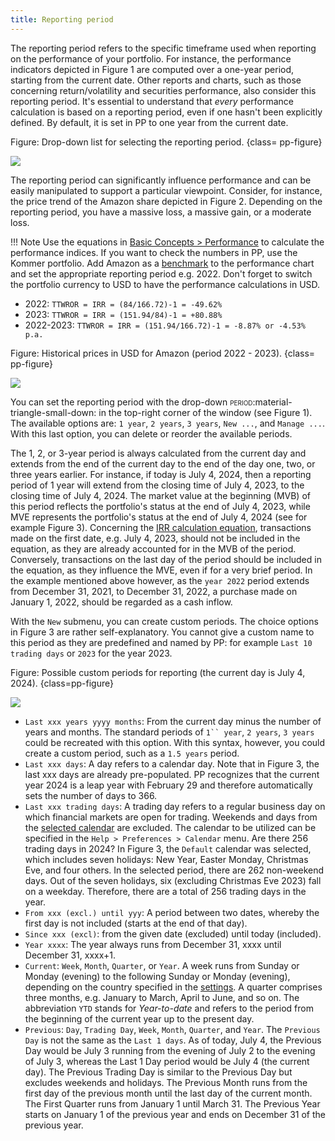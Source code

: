 ```yaml
---
title: Reporting period
---
```

The reporting period refers to the specific timeframe used when reporting on the performance of your portfolio. For instance, the performance indicators depicted in Figure 1 are computed over a one-year period, starting from the current date. Other reports and charts, such as those concerning return/volatility and securities performance, also consider this reporting period. It's essential to understand that *every* performance calculation is based on a reporting period, even if one hasn't been explicitly defined. By default, it is set in PP to one year from the current date.

Figure: Drop-down list for selecting the reporting period. {class= pp-figure}

![](images/reporting-period-performance.svg)

The reporting period can significantly influence performance and can be easily manipulated to support a particular viewpoint. Consider, for instance, the price trend of the Amazon share depicted in Figure 2. Depending on the reporting period, you have a massive loss, a massive gain, or a moderate loss.

!!! Note
    Use the equations in [Basic Concepts > Performance](./performance/index.md) to calculate the performance indices. If you want to check the numbers in PP, use the Kommer portfolio. Add Amazon as a [benchmark](../reference/view/reports/performance/performance-chart.md#new-features) to the performance chart and set the appropriate reporting period e.g. 2022. Don't forget to switch the portfolio currency to USD to have the performance calculations in USD.

- 2022: `TTWROR = IRR = (84/166.72)-1 = -49.62%`
- 2023: `TTWROR = IRR = (151.94/84)-1 = +80.88%`
- 2022-2023: `TTWROR = IRR = (151.94/166.72)-1 = -8.87% or -4.53% p.a.`

Figure: Historical prices in USD for Amazon (period 2022 - 2023). {class= pp-figure}

![](images/reporting-period-amazon.svg)


You can set the reporting period with the drop-down <span style="font-variant: small-caps;">period</span>:material-triangle-small-down: in the top-right corner of the window (see Figure 1). The available options are: `1 year`, `2 years`, `3 years`, `New ...`, and `Manage ...`.  With this last option, you can delete or reorder the available periods.

The 1, 2, or 3-year period is always calculated from the current day and extends from the end of the current day to the end of the day one, two, or three years earlier. For instance, if today is July 4, 2024, then a reporting period of 1 year will extend from the closing time of July 4, 2023, to the closing time of July 4, 2024.  The market value at the beginning (MVB) of this period reflects the portfolio's status at the end of July 4, 2023, while MVE represents the portfolio's status at the end of July 4, 2024 (see for example Figure 3). Concerning the [IRR calculation equation](./performance/money-weighted.md), transactions made on the first date, e.g. July 4, 2023, should not be included in the equation, as they are already accounted for in the MVB of the period. Conversely, transactions on the last day of the period should be included in the equation, as they influence the MVE, even if for a very brief period. In the example mentioned above however, as the `year 2022` period extends from December 31, 2021, to December 31, 2022, a purchase made on January 1, 2022, should be regarded as a cash inflow.

With the `New` submenu, you can create custom periods. The choice options in Figure 3 are rather self-explanatory. You cannot give a custom name to this period as they are predefined and named by PP: for example `Last 10 trading days` or `2023` for the year 2023.

Figure: Possible custom periods for reporting (the current day is July 4, 2024). {class=pp-figure}

![](images/reporting-period-new.png)

- `Last xxx years yyyy months`: From the current day minus the number of years and months. The standard periods of `1`` year`, `2 years`, `3 years` could be recreated with this option. With this syntax, however, you could create a custom period, such as a `1.5 years` period.
- `Last xxx days`:  A day refers to a calendar day. Note that in Figure 3, the last xxx days are already pre-populated. PP recognizes that the current year 2024 is a leap year with February 29 and therefore automatically sets the number of days to 366.
- `Last xxx trading days`: A trading day refers to a regular business day on which financial markets are open for trading. Weekends and days from the [selected calendar](../reference/help/preferences.md#calendar) are excluded. The calendar to be utilized can be specified in the `Help > Preferences > Calendar` menu. Are there 256 trading days in 2024? In Figure 3, the `Default` calendar was selected, which includes seven holidays: New Year, Easter Monday, Christmas Eve, and four others. In the selected period, there are 262 non-weekend days. Out of the seven holidays, six (excluding Christmas Eve 2023) fall on a weekday. Therefore, there are a total of 256 trading days in the year.
- `From xxx (excl.) until yyy`: A period between two dates, whereby the first day is not included (starts at the end of that day).
- `Since xxx (excl)`: from the given date (excluded) until today (included).
- `Year xxxx`: The year always runs from December 31, xxxx until December 31, xxxx+1.
- `Current`: `Week`, `Month`, `Quarter`, or `Year`.  A week runs from Sunday or Monday (evening) to the following Sunday or Monday (evening), depending on the country specified in the [settings](../reference/help/preferences.md#language). A quarter comprises three months, e.g. January to March, April to June, and so on. The abbreviation `YTD` stands for *Year-to-date* and refers to the period from the beginning of the current year up to the present day.
- `Previous`: `Day`, `Trading Day`, `Week`, `Month`, `Quarter`, and `Year`. The `Previous Day` is not the same as the `Last 1 days`. As of today, July 4, the Previous Day would be July 3 running from the evening of July 2 to the evening of July 3, whereas the Last 1 Day period would be July 4 (the current day). The Previous Trading Day is similar to the Previous Day but excludes weekends and holidays. The Previous Month runs from the first day of the previous month until the last day of the current month. The First Quarter runs from January 1 until March 31. The Previous Year starts on January 1 of the previous year and ends on December 31 of the previous year.